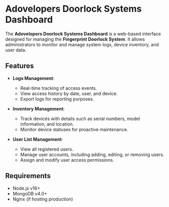 # Adovelopers Doorlock Systems Dashboard

The **Adovelopers Doorlock Systems Dashboard** is a web-based interface designed for managing the **Fingerprint Doorlock System**. It allows administrators to monitor and manage system logs, device inventory, and user data.

## Features

- **Logs Management**:
  - Real-time tracking of access events.
  - View access history by date, user, and device.
  - Export logs for reporting purposes.

- **Inventory Management**:
  - Track devices with details such as serial numbers, model information, and location.
  - Monitor device statuses for proactive maintenance.

- **User List Management**:
  - View all registered users.
  - Manage user accounts, including adding, editing, or removing users.
  - Assign and modify user access permissions.

## Requirements

- Node.js v16+  
- MongoDB v4.0+  
- Nginx (if hosting production)
